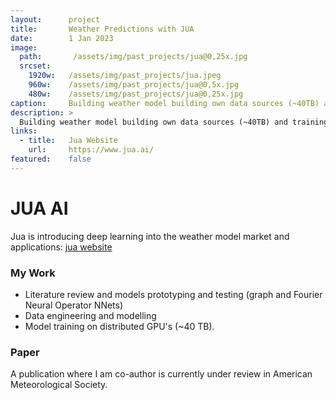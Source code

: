 ```yaml
---
layout:      project
title:       Weather Predictions with JUA
date:        1 Jan 2023
image:
  path:       /assets/img/past_projects/jua@0,25x.jpg
  srcset:
    1920w:   /assets/img/past_projects/jua.jpeg
    960w:    /assets/img/past_projects/jua@0,5x.jpg
    480w:    /assets/img/past_projects/jua@0,25x.jpg
caption:     Building weather model building own data sources (~40TB) and training deep learning (Fourier and Graph Neural Networks) algorithms. 
description: >
  Building weather model building own data sources (~40TB) and training deep learning (Fourier and Graph Neural Networks) algorithms. 
links:
  - title:   Jua Website
    url:     https://www.jua.ai/
featured:    false
---
```


# JUA AI

Jua is introducing deep learning into the weather model market and applications: [jua website](https://www.jua.ai/)



### My Work

* Literature review and models prototyping and testing (graph and Fourier Neural Operator NNets)
* Data engineering and modelling
* Model training on distributed GPU's (~40 TB). 

### Paper
A publication where I am co-author is currently under review in American Meteorological Society.
